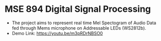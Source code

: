 # MSE 894 Digital Signal Processing

- The project aims to represent real time Mel Spectogram of Audio Data fed through Mems microphone on Addressable LEDs (WS2812b).
- Demo Link: https://youtu.be/m3pRDrNBSO0
